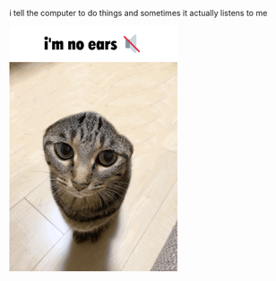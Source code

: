 i tell the computer to do things and sometimes it actually listens to me
<!--START_SECTION:update_image-->
<img src=https://raw.githubusercontent.com/sneakykestrel/sneakykestrel/main/.github/images/no-ears.gif height="" width="300" align=left alt=kitty />
<!--END_SECTION:update_image-->

